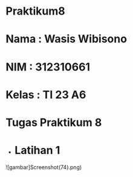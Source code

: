 # Praktikum8
# Nama : Wasis Wibisono
# NIM : 312310661
# Kelas : TI 23 A6
# Tugas Praktikum 8
+ <h1>Latihan 1 </h1>

![gambar]Screenshot(74).png)
